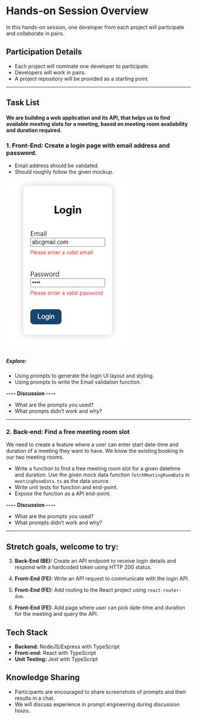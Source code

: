 # Hands-on Session Overview

In this hands-on session, one developer from each project will participate and collaborate in pairs.

## Participation Details

- Each project will nominate one developer to participate.
- Developers will work in pairs.
- A project repository will be provided as a starting point.

-----

## Task List

#### We are building a web application and its API, that helps us to find available meeting slots for a meeting, based on meeting room availability and duration required.

### 1. Front-End: Create a login page with email address and password.

- Email address should be validated.
- Should roughly follow the given mockup.

![Alt text](docs/login.png?raw=true "Login UI Mockup")

##### Explore:
- Using prompts to generate the login UI layout and styling.
- Using prompts to write the Email validation function.

**----  Discussion ----**

- What are the prompts you used?
- What prompts didn’t work and why?

---

### 2. Back-end: Find a free meeting room slot
We need to create a feature where a user can enter start date-time and duration of a meeting they want to have. We know the existing booking in our two meeting rooms.

- Write a function to find a free meeting room slot for a given datetime and duration. Use the given mock data function `fetchMeetingRoomData` in `meetingRoomData.ts` as the data source.
- Write unit tests for function and end-point.
- Expose the function as a API end-point.

**----  Discussion ----**

- What are the prompts you used?
- What prompts didn’t work and why?

-----
## Stretch goals, welcome to try:

3. **Back-End (BE):** Create an API endpoint to receive login details and respond with a hardcoded token using HTTP 200 status.

4. **Front-End (FE):** Write an API request to communicate with the login API.

5. **Front-End (FE):** Add routing to the React project using `react-router-dom`.

6. **Front-End (FE):** Add page where user can pick date-time and duration for the meeting and query the API.


## Tech Stack

- **Backend:** NodeJS/Express with TypeScript
- **Front-end:** React with TypeScript
- **Unit Testing:** Jest with TypeScript

## Knowledge Sharing

- Participants are encouraged to share screenshots of prompts and their results in a chat.
- We will discuss experience in prompt engineering during discussion hours.
